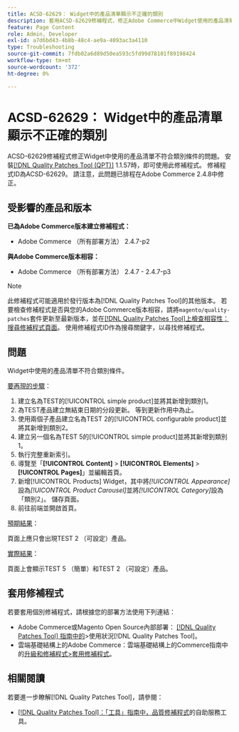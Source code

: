 ```yaml
---
title: ACSD-62629： Widget中的產品清單顯示不正確的類別
description: 套用ACSD-62629修補程式，修正Adobe Commerce中Widget使用的產品清單未遵守類別條件的問題。
feature: Page Content
role: Admin, Developer
exl-id: a7d6bd43-4b8b-48c4-ae9a-4093ac3a4110
type: Troubleshooting
source-git-commit: 7fdb02a6d89d50ea593c5fd99d78101f89198424
workflow-type: tm+mt
source-wordcount: '372'
ht-degree: 0%

---
```


# ACSD-62629： Widget中的產品清單顯示不正確的類別

ACSD-62629修補程式修正Widget中使用的產品清單不符合類別條件的問題。 安裝[[!DNL Quality Patches Tool (QPT)]](/help/tools/quality-patches-tool/quality-patches-tool-to-self-serve-quality-patches.md) 1.1.57時，即可使用此修補程式。 修補程式ID為ACSD-62629。 請注意，此問題已排程在Adobe Commerce 2.4.8中修正。

## 受影響的產品和版本

**已為Adobe Commerce版本建立修補程式：**

* Adobe Commerce （所有部署方法） 2.4.7-p2

**與Adobe Commerce版本相容：**

* Adobe Commerce （所有部署方法） 2.4.7 - 2.4.7-p3

>[!NOTE]
>
>此修補程式可能適用於發行版本為[!DNL Quality Patches Tool]的其他版本。 若要檢查修補程式是否與您的Adobe Commerce版本相容，請將`magento/quality-patches`套件更新至最新版本，並在[[!DNL Quality Patches Tool]上檢查相容性：搜尋修補程式頁面](https://experienceleague.adobe.com/tools/commerce-quality-patches/index.html)。 使用修補程式ID作為搜尋關鍵字，以尋找修補程式。

## 問題

Widget中使用的產品清單不符合類別條件。

<u>要再現的步驟</u>：

1. 建立名為TEST的[!UICONTROL simple product]並將其新增到類別1。
1. 為TEST產品建立無結束日期的分段更新。 等到更新作用中為止。
1. 使用兩個子產品建立名為TEST 2的[!UICONTROL configurable product]並將其新增到類別2。
1. 建立另一個名為TEST 5的[!UICONTROL simple product]並將其新增到類別1。
1. 執行完整重新索引。
1. 導覽至「**[!UICONTROL Content]** > **[!UICONTROL Elements]** > **[!UICONTROL Pages]**」並編輯首頁。
1. 新增[!UICONTROL Products] Widget，其中將&#x200B;*[!UICONTROL Appearance]*&#x200B;設為&#x200B;*[!UICONTROL Product Carousel]*&#x200B;並將&#x200B;*[!UICONTROL Category]*&#x200B;設為「類別2」。 儲存頁面。
1. 前往前端並開啟首頁。

<u>預期結果</u>：

頁面上應只會出現TEST 2 （可設定）產品。

<u>實際結果</u>：

頁面上會顯示TEST 5 （簡單）和TEST 2 （可設定）產品。

## 套用修補程式

若要套用個別修補程式，請根據您的部署方法使用下列連結：

* Adobe Commerce或Magento Open Source內部部署： [[!DNL Quality Patches Tool] 指南中的](/help/tools/quality-patches-tool/usage.md)>使用狀況[!DNL Quality Patches Tool]。
* 雲端基礎結構上的Adobe Commerce：雲端基礎結構上的Commerce指南中的[升級和修補程式>套用修補程式](https://experienceleague.adobe.com/docs/commerce-cloud-service/user-guide/develop/upgrade/apply-patches.html)。


## 相關閱讀

若要進一步瞭解[!DNL Quality Patches Tool]，請參閱：

* [[!DNL Quality Patches Tool]：「工具」指南中，品質修補程式](/help/tools/quality-patches-tool/quality-patches-tool-to-self-serve-quality-patches.md)的自助服務工具。
